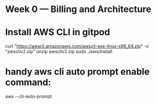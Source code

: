 # Week 0 — Billing and Architecture

# Install AWS CLI in gitpod
curl "https://awscli.amazonaws.com/awscli-exe-linux-x86_64.zip" -o "awscliv2.zip"
unzip awscliv2.zip
sudo ./aws/install

# handy aws cli auto prompt enable command:
aws --cli-auto-prompt
